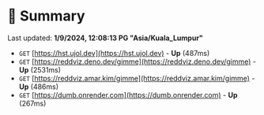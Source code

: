 # 📖 Summary
Last updated: **1/9/2024, 12:08:13 PG "Asia/Kuala_Lumpur"**

- `GET` [https://hst.ujol.dev](https://hst.ujol.dev) - **Up** (487ms)
- `GET` [https://reddviz.deno.dev/gimme](https://reddviz.deno.dev/gimme) - **Up** (2531ms)
- `GET` [https://reddviz.amar.kim/gimme](https://reddviz.amar.kim/gimme) - **Up** (486ms)
- `GET` [https://dumb.onrender.com](https://dumb.onrender.com) - **Up** (267ms)
